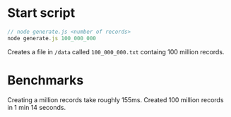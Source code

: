 # Start script

```js
// node generate.js <number of records>
node generate.js 100_000_000
```

Creates a file in `/data` called `100_000_000.txt` containg 100 million records.

# Benchmarks

Creating a million records take roughly 155ms.
Created 100 million records in 1 min 14 seconds.
